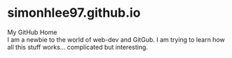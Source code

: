 # simonhlee97.github.io
My GitHub Home<br>
I am a newbie to the world of web-dev and GitGub. I am trying to learn how all this stuff works... complicated but interesting.
